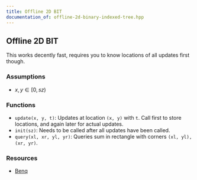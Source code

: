 ```yaml
---
title: Offline 2D BIT
documentation_of: offline-2d-binary-indexed-tree.hpp
---
```


## Offline 2D BIT

This works decently fast, requires you to know locations of all updates first though. 

### Assumptions
- $x, y \in [0, sz)$

### Functions
- `update(x, y, t)`: Updates at location `(x, y)` with `t`. Call first to store locations, and again later for actual updates. 
- `init(sz)`: Needs to be called after all updates have been called. 
- `query(xl, xr, yl, yr)`: Queries sum in rectangle with corners `(xl, yl), (xr, yr)`. 


### Resources
- [Benq](https://github.com/bqi343/USACO/blob/master/Implementations/content/data-structures/2D%20Range%20Queries%20(15.2)/BIT2DOff%20(15.2).h)